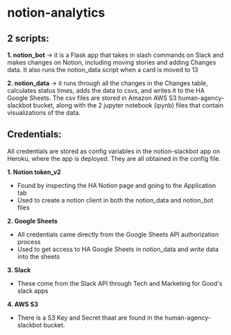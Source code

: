 # notion-analytics
## 2 scripts:
**1. notion_bot** -> it is a Flask app that takes in slash commands on Slack and makes changes on Notion, including moving stories and adding Changes data. It also runs the notion_data script when a card is moved to 13

**2. notion_data** -> it runs through all the changes in the Changes table, calculates status times, adds the data to csvs, and writes it to the HA Google Sheets. The csv files are stored in Amazon AWS S3 human-agency-slackbot bucket, along with the 2 jupyter notebook (ipynb) files that contain visualizations of the data.

## Credentials:
All credentials are stored as config variables in the notion-slackbot app on Heroku, where the app is deployed. They are all obtained in the config file.

**1. Notion token_v2**
  - Found by inspecting the HA Notion page and going to the Application tab
  - Used to create a notion client in both the notion_data and notion_bot files
  
**2. Google Sheets**
  - All credentials came directly from the Google Sheets API authorization process
  - Used to get access to HA Google Sheets in notion_data and write data into the sheets
  
**3. Slack**
 - These come from the Slack API through Tech and Marketing for Good's slack apps
 
 **4. AWS S3**
  - There is a S3 Key and Secret thaat are found in the human-agency-slackbot bucket.
 
 
